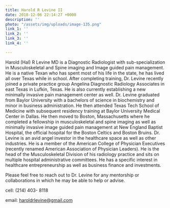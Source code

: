 ```yaml
---
title: Harold R Levine II
date: 2018-12-06 22:14:27 +0000
description: ''
photo: "/assets/img/uploads/image-135.png"
link_1: ''
link_2: ''
link_3: ''
link_4: ''

---
```

Harold (Hal) R Levine MD is a Diagnostic Radiologist with sub-specialization in Musculoskeletal and Spine imaging and Image guided pain management. He is a native Texan who has spent most of his life in the state, he has lived all over Texas while in school. After completing training, Dr. Levine recently joined a private practice group Angelina Diagnostic Radiology Associates in east Texas in Lufkin, Texas. He is also currently establishing a new minimally invasive pain management center as well. Dr. Levine graduated from Baylor University with a bachelors of science in biochemistry and minor in business administration. He then attended Texas Tech School of Medicine with subsequent residency training at Baylor University Medical Center in Dallas. He then moved to Boston, Massachusetts where he completed a fellowship in musculoskeletal and spine imaging as well as minimally invasive image guided pain management at New England Baptist Hospital, the official hospital for the Boston Celtics and Boston Bruins. Dr. Levine is an avid angel investor in the healthcare space as well as other industries. He is a member of the American College of Physician Executives (recently renamed American Association of Physician Leaders). He is the head of the Musculoskeletal Division of his radiology practice and sits on multiple hospital administrative committees. He has a specific interest in healthcare entrepreneurship as well as business finance and investments.

Please feel free to reach out to Dr. Levine for any mentorship or collaborations in which he may be able to help or advise.

cell: (214) 403- 8118

email: haroldrlevine@gmail.com